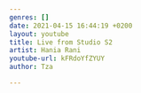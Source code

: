 ```yaml
---
genres: []
date: 2021-04-15 16:44:19 +0200
layout: youtube
title: Live from Studio S2
artist: Hania Rani
youtube-url: kFRdoYfZYUY
author: Tza

---
```

